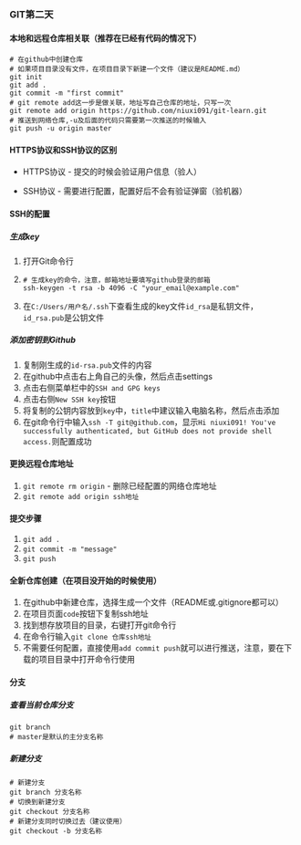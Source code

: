 ### GIT第二天

#### 本地和远程仓库相关联（推荐在已经有代码的情况下）

```
# 在github中创建仓库
# 如果项目目录没有文件，在项目目录下新建一个文件（建议是README.md）
git init
git add .
git commit -m "first commit"
# git remote add这一步是做关联，地址写自己仓库的地址，只写一次
git remote add origin https://github.com/niuxi091/git-learn.git
# 推送到网络仓库,-u及后面的代码只需要第一次推送的时候输入
git push -u origin master
```

#### HTTPS协议和SSH协议的区别

- HTTPS协议 - 提交的时候会验证用户信息（验人）

- SSH协议 - 需要进行配置，配置好后不会有验证弹窗（验机器）

#### SSH的配置

##### 生成key

1. 打开Git命令行

2. ```
   # 生成key的命令，注意，邮箱地址要填写github登录的邮箱
   ssh-keygen -t rsa -b 4096 -C "your_email@example.com"
   ```

3. 在`C:/Users/用户名/.ssh`下查看生成的key文件`id_rsa`是私钥文件，`id_rsa.pub`是公钥文件

##### 添加密钥到Github

1. 复制刚生成的`id-rsa.pub`文件的内容
2. 在github中点击右上角自己的头像，然后点击settings
3. 点击右侧菜单栏中的`SSH and GPG keys`
4. 点击右侧`New SSH key`按钮
5. 将复制的公钥内容放到`key`中，`title`中建议输入电脑名称，然后点击添加
6. 在git命令行中输入`ssh -T git@github.com`，显示`Hi niuxi091! You've successfully authenticated, but GitHub does not provide shell access.`则配置成功

#### 更换远程仓库地址

1. `git remote rm origin` - 删除已经配置的网络仓库地址
2. `git remote add origin ssh地址`

#### 提交步骤

1. `git add .`
2. `git commit -m "message"`
3. `git push`

#### 全新仓库创建（在项目没开始的时候使用）

1. 在github中新建仓库，选择生成一个文件（README或.gitignore都可以）
2. 在项目页面`code`按钮下复制ssh地址
3. 找到想存放项目的目录，右键打开git命令行
4. 在命令行输入`git clone 仓库ssh地址`
5. 不需要任何配置，直接使用`add commit push`就可以进行推送，注意，要在下载的项目目录中打开命令行使用

#### 分支

##### 查看当前仓库分支

```
git branch
# master是默认的主分支名称
```

##### 新建分支

```
# 新建分支
git branch 分支名称
# 切换到新建分支
git checkout 分支名称
# 新建分支同时切换过去（建议使用）
git checkout -b 分支名称
```





